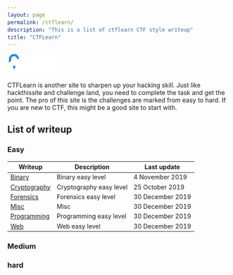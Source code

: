 ```yaml
---
layout: page
permalink: /ctflearn/
description: "This is a list of ctflearn CTF style writeup"
title: "CTFLearn"
---
```


<img alt="logo" src="/assets/images/ctflearn/logo.png" width="25%" />

CTFLearn is another site to sharpen up your hacking skill. Just like hackthissite and challenge land, you need to complete the task and get the point. The pro of this site is the challenges are marked from easy to hard. If you are new to CTF, this might be a good site to start with.

## List of writeup

### Easy

Writeup | Description | Last update
--------|-------------|---------
[Binary](/posts/thm/binary-easy) | Binary easy level | 4 November 2019
[Cryptography](/posts/thm/cryptography-easy) | Cryptography easy level | 25 October 2019
[Forensics](/posts/thm/forensics-easy) | Forensics easy level | 30 December 2019
[Misc](/posts/thm/misc-easy) | Misc | 30 December 2019
[Programming](/posts/thm/programming-easy) | Programming easy level | 30 December 2019
[Web](/posts/thm/web-easy) | Web easy level | 30 December 2019


### Medium

### hard
